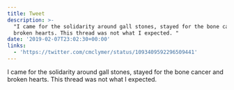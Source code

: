 ```yaml
---
title: Tweet
description: >-
  "I came for the solidarity around gall stones, stayed for the bone cancer and
  broken hearts. This thread was not what I expected. "
date: '2019-02-07T23:02:30+00:00'
links:
  - 'https://twitter.com/cmclymer/status/1093409592296509441'
---
```

I came for the solidarity around gall stones, stayed for the bone cancer and broken hearts. This thread was not what I expected. 
